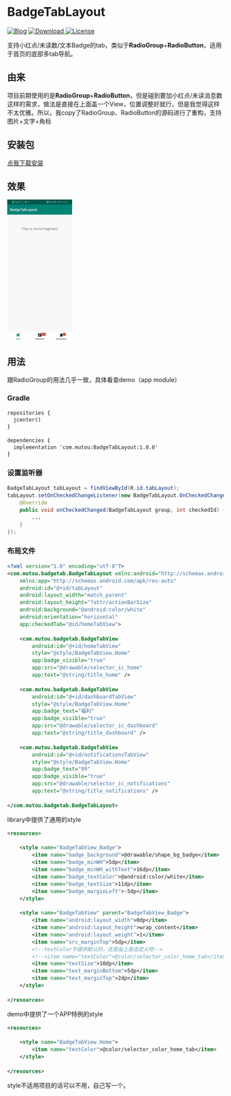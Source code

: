 BadgeTabLayout
======================

[ ![Blog](https://img.shields.io/badge/Blog-%40hsl5430-red.svg)](https://juejin.im/user/57306943df0eea006326b435) [ ![Download](https://api.bintray.com/packages/hsl5430/maven/BadgeTabLayout/images/download.svg) ](https://bintray.com/hsl5430/maven/BadgeTabLayout/_latestVersion) [ ![License](https://img.shields.io/badge/License-Apache--2.0-brightgreen.svg) ](LICENSE)

支持小红点/未读数/文本Badge的tab，类似于**RadioGroup**+**RadioButton**，适用于首页的底部多tab导航。

## 由来
项目前期使用的是**RadioGroup**+**RadioButton**，但是碰到要加小红点/未读消息数这样的需求，做法是直接在上面盖一个View，位置调整好就行，但是我觉得这样不太优雅。所以，我copy了RadioGroup、RadioButton的源码进行了重构，支持图片+文字+角标

## 安装包
[点我下载安装](app-debug.apk)

## 效果
<img src="demo.gif" width="30%">  

## 用法
跟RadioGroup的用法几乎一致，具体看查demo（app module）

### Gradle
```guava
repositories {
  jcenter()
}

dependencies {
  implementation 'com.mutou:BadgeTabLayout:1.0.0'
}
```

### 设置监听器
```java
BadgeTabLayout tabLayout = findViewById(R.id.tabLayout);
tabLayout.setOnCheckedChangeListener(new BadgeTabLayout.OnCheckedChangeListener() {
    @Override
    public void onCheckedChanged(BadgeTabLayout group, int checkedId) {
        ...
    }
});
```

### 布局文件
```xml
<?xml version="1.0" encoding="utf-8"?>
<com.mutou.badgetab.BadgeTabLayout xmlns:android="http://schemas.android.com/apk/res/android"
    xmlns:app="http://schemas.android.com/apk/res-auto"
    android:id="@+id/tabLayout"
    android:layout_width="match_parent"
    android:layout_height="?attr/actionBarSize"
    android:background="@android:color/white"
    android:orientation="horizontal"
    app:checkedTab="@id/homeTabView">

    <com.mutou.badgetab.BadgeTabView
        android:id="@+id/homeTabView"
        style="@style/BadgeTabView.Home"
        app:badge_visible="true"
        app:src="@drawable/selector_ic_home"
        app:text="@string/title_home" />

    <com.mutou.badgetab.BadgeTabView
        android:id="@+id/dashboardTabView"
        style="@style/BadgeTabView.Home"
        app:badge_text="福利"
        app:badge_visible="true"
        app:src="@drawable/selector_ic_dashboard"
        app:text="@string/title_dashboard" />

    <com.mutou.badgetab.BadgeTabView
        android:id="@+id/notificationsTabView"
        style="@style/BadgeTabView.Home"
        app:badge_text="99"
        app:badge_visible="true"
        app:src="@drawable/selector_ic_notifications"
        app:text="@string/title_notifications" />

</com.mutou.badgetab.BadgeTabLayout>
```

library中提供了通用的style

```xml
<resources>

    <style name="BadgeTabView_Badge">
        <item name="badge_background">@drawable/shape_bg_badge</item>
        <item name="badge_minWH">5dp</item>
        <item name="badge_minWH_withText">16dp</item>
        <item name="badge_textColor">@android:color/white</item>
        <item name="badge_textSize">11dp</item>
        <item name="badge_marginLeft">-5dp</item>
    </style>

    <style name="BadgeTabView" parent="BadgeTabView_Badge">
        <item name="android:layout_width">0dp</item>
        <item name="android:layout_height">wrap_content</item>
        <item name="android:layout_weight">1</item>
        <item name="src_marginTop">5dp</item>
        <!--textColor不提供默认的，还是由上层去定义吧-->
        <!--<item name="textColor">@color/selector_color_home_tab</item>-->
        <item name="textSize">10dp</item>
        <item name="text_marginBottom">5dp</item>
        <item name="text_marginTop">2dp</item>
    </style>

</resources>
```

demo中提供了一个APP特例的style

```xml
<resources>

    <style name="BadgeTabView.Home">
        <item name="textColor">@color/selector_color_home_tab</item>
    </style>

</resources>
```

style不适用项目的话可以不用，自己写一个。

